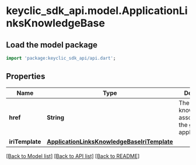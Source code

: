 # keyclic_sdk_api.model.ApplicationLinksKnowledgeBase

## Load the model package
```dart
import 'package:keyclic_sdk_api/api.dart';
```

## Properties
Name | Type | Description | Notes
------------ | ------------- | ------------- | -------------
**href** | **String** | The URI of the knowledgeBase associated to the given application. | [optional] 
**iriTemplate** | [**ApplicationLinksKnowledgeBaseIriTemplate**](ApplicationLinksKnowledgeBaseIriTemplate.md) |  | [optional] 

[[Back to Model list]](../README.md#documentation-for-models) [[Back to API list]](../README.md#documentation-for-api-endpoints) [[Back to README]](../README.md)


